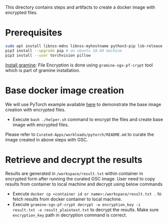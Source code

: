 This directory contains steps and artifacts to create a docker image with encrypted files.

# Prerequisites
  ```sh
  sudo apt install libnss-mdns libnss-myhostname python3-pip lsb-release
  pip3 install --upgrade pip # on ubuntu 18.04 machine
  pip3 install --user torchvision pillow
  ```

  [Install gramine](https://gramine.readthedocs.io/en/latest/quickstart.html#install-gramine): File Encryption is done using `gramine-sgx-pf-crypt` tool which is part of gramine installation.

# Base docker image creation

We will use PyTorch example available [here](https://github.com/gramineproject/examples/blob/master/pytorch/)
to demonstrate the base image creation with encrypted files.

- Execute `bash ./helper.sh` command to encrypt the files and create base image with
  encrypted files.

Please refer to `Curated-Apps/workloads/pytorch/README.md` to curate the image created in above
steps with GSC.

# Retrieve and decrypt the results

Results are generated in `/workspace/result.txt` within container in encrypted form after running
the curated GSC image. User need to copy results from container to local machine and decrypt using
below commands

- Execute `docker cp <container id or name>:/workspace/result.txt .` to fetch results from docker
  container to local machine.
- Execute `gramine-sgx-pf-crypt decrypt -w encryption_key -i result.txt -o result_plaintext.txt` to
  decrypt the results. Make sure `encryption_key` path in decryption command is correct.
